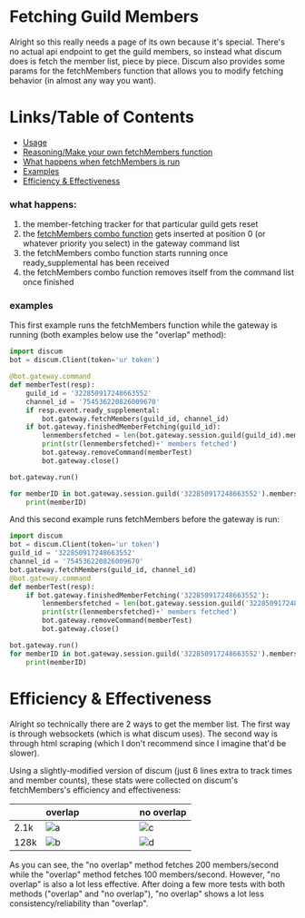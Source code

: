 # Fetching Guild Members
Alright so this really needs a page of its own because it's special. There's no actual api endpoint to get the guild members, so instead what discum does is fetch the member list, piece by piece. Discum also provides some params for the fetchMembers function that allows you to modify fetching behavior (in almost any way you want).
# Links/Table of Contents
- [Usage](https://github.com/Merubokkusu/Discord-S.C.U.M/blob/master/docs/using.md#fetch-guild-members)
- [Reasoning/Make your own fetchMembers function](https://arandomnewaccount.gitlab.io/discord-unofficial-docs/lazy_guilds.html)
- [What happens when fetchMembers is run](#what-happens)
- [Examples](#examples)
- [Efficiency & Effectiveness](#efficiency--effectiveness)

### what happens:
1) the member-fetching tracker for that particular guild gets reset
2) the [fetchMembers combo function](https://github.com/Merubokkusu/Discord-S.C.U.M/blob/37a4c66713aac5111fa5fe14aebb866197cf2877/discum/gateway/guild/combo.py#L67) gets inserted at position 0 (or whatever priority you select) in the gateway command list
3) the fetchMembers combo function starts running once ready_supplemental has been received
4) the fetchMembers combo function removes itself from the command list once finished

### examples

This first example runs the fetchMembers function while the gateway is running (both examples below use the "overlap" method):
```python
import discum
bot = discum.Client(token='ur token')

@bot.gateway.command
def memberTest(resp):
	guild_id = '322850917248663552'
	channel_id = '754536220826009670'
	if resp.event.ready_supplemental:
		bot.gateway.fetchMembers(guild_id, channel_id)
	if bot.gateway.finishedMemberFetching(guild_id):
		lenmembersfetched = len(bot.gateway.session.guild(guild_id).members)
		print(str(lenmembersfetched)+' members fetched')
		bot.gateway.removeCommand(memberTest)
		bot.gateway.close()

bot.gateway.run()

for memberID in bot.gateway.session.guild('322850917248663552').members:
	print(memberID)
```
And this second example runs fetchMembers before the gateway is run:
```python
import discum
bot = discum.Client(token='ur token')
guild_id = '322850917248663552'
channel_id = '754536220826009670'
bot.gateway.fetchMembers(guild_id, channel_id)
@bot.gateway.command
def memberTest(resp):
	if bot.gateway.finishedMemberFetching('322850917248663552'):
		lenmembersfetched = len(bot.gateway.session.guild('322850917248663552').members)
		print(str(lenmembersfetched)+' members fetched')
		bot.gateway.removeCommand(memberTest)
		bot.gateway.close()

bot.gateway.run()
for memberID in bot.gateway.session.guild('322850917248663552').members:
	print(memberID)
```

# Efficiency & Effectiveness
Alright so technically there are 2 ways to get the member list. The first way is through websockets (which is what discum uses). The second way is through html scraping (which I don't recommend since I imagine that'd be slower).
  
Using a slightly-modified version of discum (just 6 lines extra to track times and member counts), these stats were collected on discum's fetchMembers's efficiency and effectiveness:

|      | overlap&nbsp; &nbsp; &nbsp; &nbsp; &nbsp; &nbsp; &nbsp; &nbsp; &nbsp; &nbsp; &nbsp; | no overlap |
|------|---------|------------|
| 2.1k |![a](https://raw.githubusercontent.com/Merubokkusu/Discord-S.C.U.M/master/docs/memberFetchingStats/2100a.jpg)    |![c](https://raw.githubusercontent.com/Merubokkusu/Discord-S.C.U.M/master/docs/memberFetchingStats/2100b.jpg)       |
| 128k |![b](https://raw.githubusercontent.com/Merubokkusu/Discord-S.C.U.M/master/docs/memberFetchingStats/128ka.jpg)    |![d](https://raw.githubusercontent.com/Merubokkusu/Discord-S.C.U.M/master/docs/memberFetchingStats/128kb.jpg)       |

As you can see, the "no overlap" method fetches 200 members/second while the "overlap" method fetches 100 members/second. However, "no overlap" is also a lot less effective. After doing a few more tests with both methods ("overlap" and "no overlap"), "no overlap" shows a lot less consistency/reliability than "overlap".
